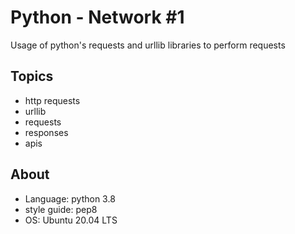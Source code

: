 # Python - Network #1

Usage of python's requests and urllib libraries to perform requests

## Topics
- http requests
- urllib
- requests
- responses
- apis

## About
- Language: python 3.8
- style guide: pep8
- OS: Ubuntu 20.04 LTS
